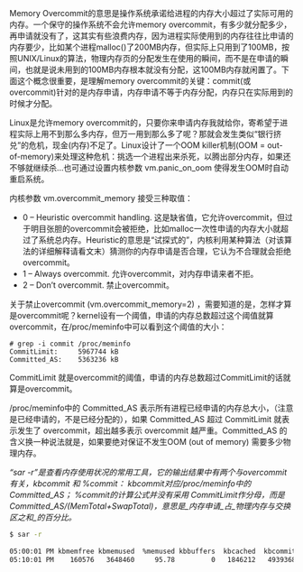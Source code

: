 Memory Overcommit的意思是操作系统承诺给进程的内存大小超过了实际可用的内存。一个保守的操作系统不会允许memory overcommit，有多少就分配多少，再申请就没有了，这其实有些浪费内存，因为进程实际使用到的内存往往比申请的内存要少，比如某个进程malloc()了200MB内存，但实际上只用到了100MB，按照UNIX/Linux的算法，物理内存页的分配发生在使用的瞬间，而不是在申请的瞬间，也就是说未用到的100MB内存根本就没有分配，这100MB内存就闲置了。下面这个概念很重要，是理解memory overcommit的关键：commit(或overcommit)针对的是内存申请，内存申请不等于内存分配，内存只在实际用到的时候才分配。

Linux是允许memory overcommit的，只要你来申请内存我就给你，寄希望于进程实际上用不到那么多内存，但万一用到那么多了呢？那就会发生类似“银行挤兑”的危机，现金(内存)不足了。Linux设计了一个OOM killer机制(OOM = out-of-memory)来处理这种危机：挑选一个进程出来杀死，以腾出部分内存，如果还不够就继续杀…也可通过设置内核参数 vm.panic_on_oom 使得发生OOM时自动重启系统。



内核参数 vm.overcommit_memory 接受三种取值：

- 0 – Heuristic overcommit handling. 这是缺省值，它允许overcommit，但过于明目张胆的overcommit会被拒绝，比如malloc一次性申请的内存大小就超过了系统总内存。Heuristic的意思是“试探式的”，内核利用某种算法（对该算法的详细解释请看文末）猜测你的内存申请是否合理，它认为不合理就会拒绝overcommit。
- 1 – Always overcommit. 允许overcommit，对内存申请来者不拒。
- 2 – Don’t overcommit. 禁止overcommit。

关于禁止overcommit (vm.overcommit_memory=2) ，需要知道的是，怎样才算是overcommit呢？kernel设有一个阈值，申请的内存总数超过这个阈值就算overcommit，在/proc/meminfo中可以看到这个阈值的大小：

```
# grep -i commit /proc/meminfo
CommitLimit:     5967744 kB
Committed_AS:    5363236 kB
```

CommitLimit 就是overcommit的阈值，申请的内存总数超过CommitLimit的话就算是overcommit。

/proc/meminfo中的 Committed_AS 表示所有进程已经申请的内存总大小，（注意是已经申请的，不是已经分配的），如果 Committed_AS 超过 CommitLimit 就表示发生了 overcommit，超出越多表示 overcommit 越严重。Committed_AS 的含义换一种说法就是，如果要绝对保证不发生OOM (out of memory) 需要多少物理内存。



*“sar -r”是查看内存使用状况的常用工具，它的输出结果中有两个与overcommit有关，kbcommit 和 %commit：*
*kbcommit对应/proc/meminfo中的 Committed_AS；*
*%commit的计算公式并没有采用 CommitLimit作分母，而是Committed_AS/(MemTotal+SwapTotal)，意思是_内存申请_占_物理内存与交换区之和_的百分比。*

```bash
$ sar -r 
 
05:00:01 PM kbmemfree kbmemused  %memused kbbuffers  kbcached  kbcommit   %commit  kbactive   kbinact   kbdirty
05:10:01 PM    160576   3648460     95.78         0   1846212   4939368     62.74   1390292   1854880         4

```

